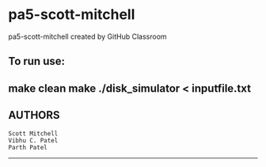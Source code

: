 # pa5-scott-mitchell
pa5-scott-mitchell created by GitHub Classroom

To run use:
--------------------------------------
make clean
make 
./disk_simulator < inputfile.txt
----------------------------------------
AUTHORS
----------------------------------------
	Scott Mitchell
	Vibhu C. Patel
	Parth Patel
-----------------------------------------

